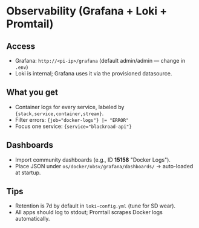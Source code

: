 # Observability (Grafana + Loki + Promtail)

## Access
- Grafana: `http://<pi-ip>/grafana` (default admin/admin — change in `.env`)
- Loki is internal; Grafana uses it via the provisioned datasource.

## What you get
- Container logs for every service, labeled by `{stack,service,container,stream}`.
- Filter errors: `{job="docker-logs"} |= "ERROR"`
- Focus one service: `{service="blackroad-api"}`

## Dashboards
- Import community dashboards (e.g., ID **15158** "Docker Logs").
- Place JSON under `os/docker/obsv/grafana/dashboards/` → auto-loaded at startup.

## Tips
- Retention is 7d by default in `loki-config.yml` (tune for SD wear).
- All apps should log to stdout; Promtail scrapes Docker logs automatically.
